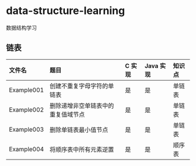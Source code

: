 # data-structure-learning
数据结构学习

## 链表
|文件名|题目|C 实现|Java 实现|知识点|
|:--|:--|:--|:--|:--|
|Example001|创建不重复字母字符的单链表|是|是|单链表|
|Example002|删除递增非空单链表中的重复值域节点|是|是|单链表|
|Example003|删除单链表最小值节点|是|是|单链表|
|Example004|将顺序表中所有元素逆置|是|是|顺序表|